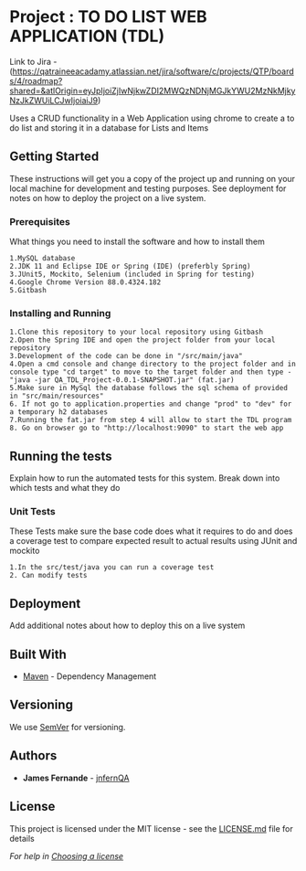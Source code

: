 # Project : TO DO LIST WEB APPLICATION (TDL)

Link to Jira - (https://qatraineeacadamy.atlassian.net/jira/software/c/projects/QTP/boards/4/roadmap?shared=&atlOrigin=eyJpIjoiZjIwNjkwZDI2MWQzNDNjMGJkYWU2MzNkMjkyNzJkZWUiLCJwIjoiaiJ9)

Uses a CRUD functionality in a Web Application using chrome to create a to do list and storing it in a database for Lists and Items

## Getting Started

These instructions will get you a copy of the project up and running on your local machine for development and testing purposes. See deployment for notes on how to deploy the project on a live system.

### Prerequisites

What things you need to install the software and how to install them

```
1.MySQL database 
2.JDK 11 and Eclipse IDE or Spring (IDE) (preferbly Spring)
3.JUnit5, Mockito, Selenium (included in Spring for testing)
4.Google Chrome Version 88.0.4324.182
5.Gitbash
```

### Installing and Running


```
1.Clone this repository to your local repository using Gitbash
2.Open the Spring IDE and open the project folder from your local repository
3.Development of the code can be done in "/src/main/java"
4.Open a cmd console and change directory to the project folder and in console type "cd target" to move to the target folder and then type - "java -jar QA_TDL_Project-0.0.1-SNAPSHOT.jar" (fat.jar)
5.Make sure in MySql the database follows the sql schema of provided in "src/main/resources"
6. If not go to application.properties and change "prod" to "dev" for a temporary h2 databases
7.Running the fat.jar from step 4 will allow to start the TDL program
8. Go on browser go to "http://localhost:9090" to start the web app
```
## Running the tests

Explain how to run the automated tests for this system. Break down into which tests and what they do

### Unit Tests 

These Tests make sure the base code does what it requires to do and does a coverage test to compare expected result to actual results
using JUnit and mockito

```
1.In the src/test/java you can run a coverage test
2. Can modify tests 
```

## Deployment

Add additional notes about how to deploy this on a live system

## Built With

* [Maven](https://maven.apache.org/) - Dependency Management

## Versioning

We use [SemVer](http://semver.org/) for versioning.

## Authors

* **James Fernande** - [jnfernQA](https://github.com/jnfernQA)

## License

This project is licensed under the MIT license - see the [LICENSE.md](LICENSE.md) file for details 

*For help in [Choosing a license](https://choosealicense.com/)*


